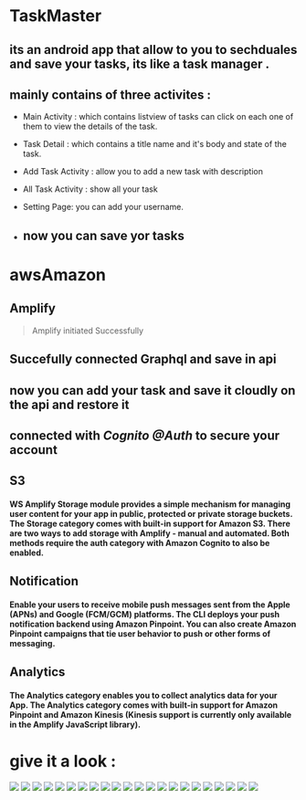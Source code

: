# TaskMaster

## its an android app that allow to you to sechduales and save your tasks, its like a task manager .
## mainly contains of three activites :
* Main Activity : which contains listview of tasks can click on each one of them to view the details of the task.

* Task Detail : which contains a title name and it's body and state of the task.

* Add Task Activity : allow you to add a new task with description
* All Task Activity : show all your task
* Setting Page: you can add your username.
* ## now you can save yor tasks

# awsAmazon 
## Amplify 
> Amplify initiated Successfully 

## Succefully connected Graphql and save in api 

## now you can add your task and save it cloudly on the api and restore it 

## connected with *Cognito @Auth* to secure your account 


## S3 
#### WS Amplify Storage module provides a simple mechanism for managing user content for your app in public, protected or private storage buckets. The Storage category comes with built-in support for Amazon S3. There are two ways to add storage with Amplify - manual and automated. Both methods require the auth category with Amazon Cognito to also be enabled.

## Notification 
#### Enable your users to receive mobile push messages sent from the Apple (APNs) and Google (FCM/GCM) platforms. The CLI deploys your push notification backend using Amazon Pinpoint. You can also create Amazon Pinpoint campaigns that tie user behavior to push or other forms of messaging.

## Analytics
#### The Analytics category enables you to collect analytics data for your App. The Analytics category comes with built-in support for Amazon Pinpoint and Amazon Kinesis (Kinesis support is currently only available in the Amplify JavaScript library).



# give it a look :
![](Screenshot_20210822-224407.png)
![](Screenshot_20210822-222912.png)
![](Screenshot_20210822-222925.png)
![](Screenshot_20210822-223101.png)
![](Screenshot_20210822-223208.png)
![](Screenshot_20210822-223227.png)
![](Screenshot_20210822_222747.png)
![](AWSDynmoDB.png)
![](afterAWS.png)
![](RecyculerList1.jpg)
![](RecyculerList2.jpg)
![](taskA.jpg)
![](taskB.jpg)
![](taskC.jpg)
![](taskD.jpg)
![](SavedTask.png)
![](DetailSavedTask.png)
![](AddTask.png)
![](Screenshot_20210815-180606.png)
![](Screenshot_20210815-180911.png)
![](Screenshot_20210815-182350.png)
![](Screenshot_20210817_210327.png)








